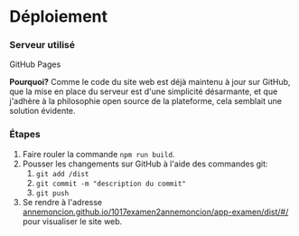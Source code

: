 # Déploiement
### Serveur utilisé
GitHub Pages

**Pourquoi?** Comme le code du site web est déjà maintenu à jour sur GitHub, que la mise en place du serveur est d'une simplicité désarmante, et que j'adhère à la philosophie open source de la plateforme, cela semblait une solution évidente.

### Étapes

1. Faire rouler la commande <code>npm run build</code>.
2. Pousser les changements sur GitHub à l'aide des commandes git:
    1. <code>git add /dist</code>
    2. <code>git commit -m "description du commit"</code>
    3. <code>git push</code>
3. Se rendre à l'adresse [annemoncion.github.io/1017examen2annemoncion/app-examen/dist/#/](https://annemoncion.github.io/1017examen2annemoncion/app-examen/dist/#/) pour visualiser le site web.
